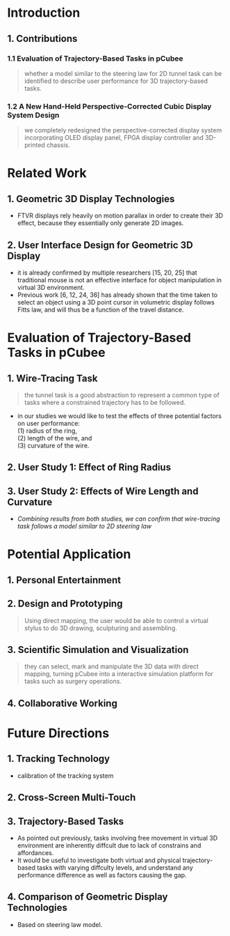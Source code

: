 # Introduction
## 1. Contributions
### 1.1 Evaluation of Trajectory-Based Tasks in pCubee
> whether a model similar to the steering law for 2D tunnel
task can be identified to describe user performance for 3D trajectory-based
tasks.
### 1.2 A New Hand-Held Perspective-Corrected Cubic Display System Design
> we completely
redesigned the perspective-corrected display system incorporating
OLED display panel, FPGA display controller and 3D-printed chassis.

# Related Work
## 1. Geometric 3D Display Technologies
- FTVR displays rely heavily on motion parallax in
order to create their 3D effect, because they essentially only generate 2D
images. 
## 2. User Interface Design for Geometric 3D Display
- it is already confirmed by multiple
researchers [15, 20, 25] that traditional mouse is not an effective interface
for object manipulation in virtual 3D environment.
- Previous work [6, 12, 24, 36] has already shown that the
time taken to select an object using a 3D point cursor in volumetric display
follows Fitts law, and will thus be a function of the travel distance. 

# Evaluation of Trajectory-Based Tasks in pCubee
## 1. Wire-Tracing Task
> the tunnel task is a good
abstraction to represent a common type of tasks where a constrained trajectory
has to be followed.
- in our studies we would like to test the effects of three
potential factors on user performance: \
(1) radius of the ring, \
(2) length of the wire, and \
(3) curvature of the wire.
## 2. User Study 1: Effect of Ring Radius
## 3. User Study 2: Effects of Wire Length and Curvature
* *Combining results from both studies, we can confirm that wire-tracing task follows a model similar to 2D steering law*

# Potential Application
## 1. Personal Entertainment
## 2. Design and Prototyping
> Using direct mapping, the user would be able to control a virtual
stylus to do 3D drawing, sculpturing and assembling.
## 3. Scientific Simulation and Visualization
> they can select, mark and manipulate the 3D data with direct mapping,
turning pCubee into a interactive simulation platform for tasks such
as surgery operations.
## 4. Collaborative Working

# Future Directions

## 1. Tracking Technology
- calibration of the tracking system
## 2. Cross-Screen Multi-Touch
## 3. Trajectory-Based Tasks
- As pointed out previously, tasks involving free movement in virtual 3D environment
are inherently diffcult due to lack of constrains and affordances.
- It would be useful to investigate
both virtual and physical trajectory-based tasks with varying diffculty levels,
and understand any performance difference as well as factors causing the
gap.
## 4. Comparison of Geometric Display Technologies
- Based on steering law model.

